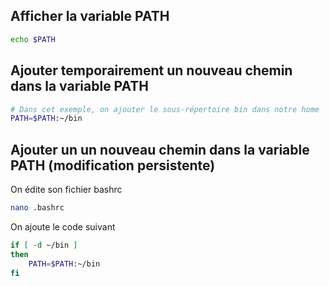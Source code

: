 
## Afficher la variable PATH

```bash
echo $PATH
```

## Ajouter temporairement un nouveau chemin dans la variable PATH

```bash
# Dans cet exemple, on ajouter le sous-répertoire bin dans notre home
PATH=$PATH:~/bin
```

## Ajouter un un nouveau chemin dans la variable PATH (modification persistente)

On édite son fichier bashrc

```bash
nano .bashrc
```

On ajoute le code suivant

```bash
if [ -d ~/bin ]
then
	PATH=$PATH:~/bin
fi
```
